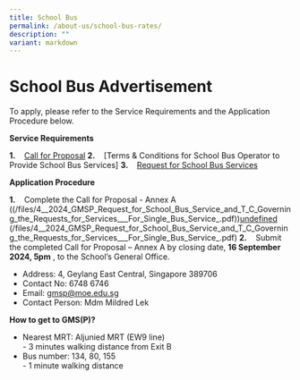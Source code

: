 ```yaml
---
title: School Bus
permalink: /about-us/school-bus-rates/
description: ""
variant: markdown
---
```

# **School Bus Advertisement**

To apply, please refer to the Service Requirements and the Application Procedure below.

**Service Requirements**  
  
**1.**    [Call for Proposal]((/files/1__2024_GMSP_Call_for_Proposals__For_Single_Bus_Service___final_.pdf))[](/files/1__2024_GMSP_Call_for_Proposals__For_Single_Bus_Service___final_.pdf)
**2.**    [Terms & Conditions for School Bus Operator to Provide School Bus Services] 
**3.**    [Request for School Bus Services]((/files/2__2024_GMSP_Information_from_Vendor__For_Single_Bus_Service_.pdf))[](/files/2__2024_GMSP_Information_from_Vendor__For_Single_Bus_Service_.pdf)

**Application Procedure**  
  
**1.**    Complete the Call for Proposal - Annex A ((/files/4__2024_GMSP_Request_for_School_Bus_Service_and_T_C_Governing_the_Requests_for_Services___For_Single_Bus_Service_.pdf))[undefined]((/files/4__2024_GMSP_Request_for_School_Bus_Service_and_T_C_Governing_the_Requests_for_Services___For_Single_Bus_Service_.pdf)) (/files/4__2024_GMSP_Request_for_School_Bus_Service_and_T_C_Governing_the_Requests_for_Services___For_Single_Bus_Service_.pdf)
**2.**    Submit the completed Call for Proposal – Annex A by closing date, **16 September 2024, 5pm** , to the School’s General Office.

* Address: 4, Geylang East Central,&nbsp;Singapore 389706
* Contact No: 6748 6746
* Email: gmsp@moe.edu.sg
* Contact Person: Mdm Mildred Lek 

**How to get to GMS(P)?**

*   Nearest MRT: Aljunied MRT (EW9 line)  
    \- 3 minutes walking distance from Exit B
*   Bus number: 134, 80, 155  
    \- 1 minute walking distance